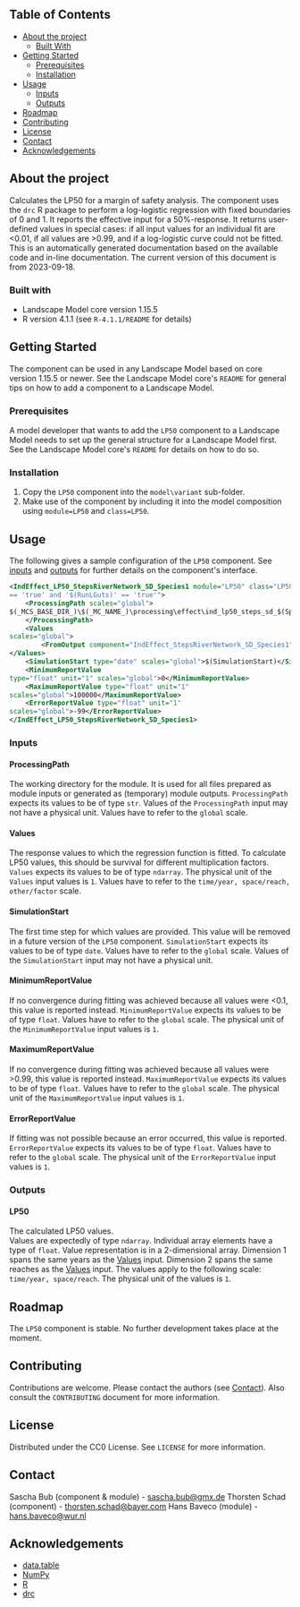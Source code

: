 ## Table of Contents

* [About the project](#about-the-project)
    * [Built With](#built-with)
* [Getting Started](#getting-started)
    * [Prerequisites](#prerequisites)
    * [Installation](#installation)
* [Usage](#usage)
    * [Inputs](#inputs)
    * [Outputs](#outputs)
* [Roadmap](#roadmap)
* [Contributing](#contributing)
* [License](#license)
* [Contact](#contact)
* [Acknowledgements](#acknowledgements)

## About the project

Calculates the LP50 for a margin of safety analysis. The component uses the `drc` R package to perform a
log-logistic regression with fixed boundaries of 0 and 1. It reports the effective input for a 50%-response. It
returns user-defined values in special cases: if all input values for an individual fit are <0.01, if all values
are >0.99, and if a log-logistic curve could not be fitted.  
This is an automatically generated documentation based on the available code and in-line documentation. The current
version of this document is from 2023-09-18.

### Built with

* Landscape Model core version 1.15.5
* R version 4.1.1 (see `R-4.1.1/README` for details)

## Getting Started

The component can be used in any Landscape Model based on core version 1.15.5 or newer. See the Landscape
Model core's `README` for general tips on how to add a component to a Landscape Model.

### Prerequisites

A model developer that wants to add the `LP50` component to a Landscape Model needs to set up the general
structure for a Landscape Model first. See the Landscape Model core's `README` for details on how to do so.

### Installation

1. Copy the `LP50` component into the `model\variant` sub-folder.
2. Make use of the component by including it into the model composition using `module=LP50` and
   `class=LP50`.

## Usage

The following gives a sample configuration of the `LP50` component. See [inputs](#inputs) and
[outputs](#outputs) for further details on the component's interface.

```xml
<IndEffect_LP50_StepsRiverNetwork_SD_Species1 module="LP50" class="LP50" enabled_expression="'$(RunStepsRiverNetwork)'
== 'true' and '$(RunLGuts)' == 'true'">
    <ProcessingPath scales="global">
$(_MCS_BASE_DIR_)\$(_MC_NAME_)\processing\effect\ind_lp50_steps_sd_$(Species1)
    </ProcessingPath>
    <Values
scales="global">
        <FromOutput component="IndEffect_StepsRiverNetwork_SD_Species1" output="GutsSurvivalReaches" />
</Values>
    <SimulationStart type="date" scales="global">$(SimulationStart)</SimulationStart>
    <MinimumReportValue
type="float" unit="1" scales="global">0</MinimumReportValue>
    <MaximumReportValue type="float" unit="1"
scales="global">100000</MaximumReportValue>
    <ErrorReportValue type="float" unit="1"
scales="global">-99</ErrorReportValue>
</IndEffect_LP50_StepsRiverNetwork_SD_Species1>
```

### Inputs

#### ProcessingPath

The working directory for the module. It is used for all files prepared as module inputs or generated as (temporary)
module outputs.
`ProcessingPath` expects its values to be of type `str`.
Values of the `ProcessingPath` input may not have a physical unit.
Values have to refer to the `global` scale.

#### Values

The response values to which the regression function is fitted. To calculate LP50 values, this should be survival for
different multiplication factors.
`Values` expects its values to be of type `ndarray`.
The physical unit of the `Values` input values is `1`.
Values have to refer to the `time/year, space/reach, other/factor` scale.

#### SimulationStart

The first time step for which values are provided. This value will be removed in a future version of the `LP50`
component.
`SimulationStart` expects its values to be of type `date`.
Values have to refer to the `global` scale.
Values of the `SimulationStart` input may not have a physical unit.

#### MinimumReportValue

If no convergence during fitting was achieved because all values were <0.1, this value is reported instead.
`MinimumReportValue` expects its values to be of type `float`.
Values have to refer to the `global` scale.
The physical unit of the `MinimumReportValue` input values is `1`.

#### MaximumReportValue

If no convergence during fitting was achieved because all values were >0.99, this value is reported instead.
`MaximumReportValue` expects its values to be of type `float`.
Values have to refer to the `global` scale.
The physical unit of the `MaximumReportValue` input values is `1`.

#### ErrorReportValue

If fitting was not possible because an error occurred, this value is reported.
`ErrorReportValue` expects its values to be of type `float`.
Values have to refer to the `global` scale.
The physical unit of the `ErrorReportValue` input values is `1`.

### Outputs
#### LP50
The calculated LP50 values.  
Values are expectedly of type `ndarray`.
Individual array elements have a type of `float`.
Value representation is in a 2-dimensional array.
Dimension 1 spans the same years as the [Values](#Values) input.
Dimension 2 spans the same reaches as the [Values](#Values) input.
The values apply to the following scale: `time/year, space/reach`.
The physical unit of the values is `1`.

## Roadmap

The `LP50` component is stable. No further development takes place at the moment.

## Contributing

Contributions are welcome. Please contact the authors (see [Contact](#contact)). Also consult the `CONTRIBUTING`
document for more information.

## License

Distributed under the CC0 License. See `LICENSE` for more information.

## Contact

Sascha Bub (component & module) - sascha.bub@gmx.de
Thorsten Schad (component) - thorsten.schad@bayer.com
Hans Baveco (module) - hans.baveco@wur.nl

## Acknowledgements

* [data.table](https://cran.r-project.org/web/packages/data.table)
* [NumPy](https://numpy.org)
* [R](https://cran.r-project.org)
* [drc](https://cran.r-project.org/web/packages/drc/index.html)
